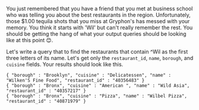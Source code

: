 You just remembered that you have a friend that you met at business school
who was telling you about the best restaurants in the region.
Unfortunately, those $1.00 tequila shots that you miss at Gryphon's has
messed with your memory. You think it starts with 'Wil' but can't really
remember the rest. You should be getting the hang of what your output
queries should be looking like at this point 😊.

Let's write a query that to find the restaurants that contain ^Wil as the
first three letters of its name. Let's get only the `restaurant_id`,
`name`, `borough`, and `cuisine` fields. Your results should look like this.

```
{ "borough" : "Brooklyn", "cuisine" : "Delicatessen", "name" : "Wilken'S Fine Food", "restaurant_id" : "40356483" }
{ "borough" : "Bronx", "cuisine" : "American ", "name" : "Wild Asia", "restaurant_id" : "40357217" }
{ "borough" : "Bronx", "cuisine" : "Pizza", "name" : "Wilbel Pizza", "restaurant_id" : "40871979" }
```